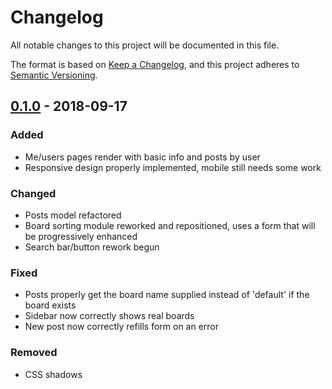 # Changelog
All notable changes to this project will be documented in this file.

The format is based on [Keep a Changelog](https://keepachangelog.com/en/1.0.0/),
and this project adheres to [Semantic Versioning](https://semver.org/spec/v2.0.0.html).

## [0.1.0] - 2018-09-17
### Added
- Me/users pages render with basic info and posts by user
- Responsive design properly implemented, mobile still needs some work

### Changed
- Posts model refactored
- Board sorting module reworked and repositioned, uses a form that will be progressively enhanced
- Search bar/button rework begun

### Fixed
- Posts properly get the board name supplied instead of 'default' if the board exists
- Sidebar now correctly shows real boards
- New post now correctly refills form on an error

### Removed
- CSS shadows

[0.1.0]: https://github.com/brycemcconnell/artily/compare/v0.0.1...v0.1.0